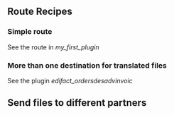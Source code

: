 ## Route Recipes

### Simple route

See the route in _my\_first\_plugin_ 

### More than one destination for translated files 

See the plugin _edifact\_ordersdesadvinvoic_

## Send files to different partners

